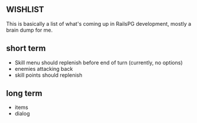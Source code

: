 WISHLIST
--------

This is basically a list of what's coming up in RailsPG development, mostly a brain dump for me.

short term
----------

* Skill menu should replenish before end of turn (currently, no options)
* enemies attacking back
* skill points should replenish

long term
---------

* items
* dialog

